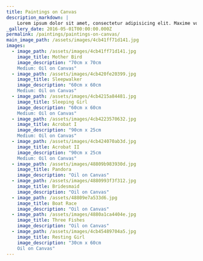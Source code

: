```yaml
---
title: Paintings on Canvas
description_markdown: |
    Lorem ipsum dolor sit amet, consectetur adipisicing elit. Maxime voluptate, dicta ex incidunt harum id vitae itaque alias voluptates pariatur! Aliquid expedita rerum autem vel est pariatur, quibusdam consectetur, aliquam!
_gallery_date: 2016-05-01T00:00:00.000Z
permalink: /paintings/paintings-on-canvas/
main_image_path: /assets/images/4cb41ff71d141.jpg
images:
  - image_path: /assets/images/4cb41ff71d141.jpg
    image_title: Mother Bird
    image_description: "70cm x 70cm
    Medium: Oil on Canvas"
  - image_path: /assets/images/4cb420fe20399.jpg
    image_title: Sleepwalker
    image_description: "60cm x 60cm
    Medium: Oil on Canvas"
  - image_path: /assets/images/4cb4215a84481.jpg
    image_title: Sleeping Girl
    image_description: "60cm x 60cm
    Medium: Oil on Canvas"
  - image_path: /assets/images/4cb4223570632.jpg
    image_title: Acrobat I
    image_description: "90cm x 25cm
    Medium: Oil on Canvas"
  - image_path: /assets/images/4cb424070ab3d.jpg
    image_title: Acrobat II
    image_description: "90cm x 25cm
    Medium: Oil on Canvas"
  - image_path: /assets/images/48809b983930d.jpg
    image_title: Pandora
    image_description: "Oil on Canvas"
  - image_path: /assets/images/4880993f3f312.jpg
    image_title: Bridesmaid
    image_description: "Oil on Canvas"
  - image_path: /assets/48809e7a533d6.jpg
    image_title: Boat Race
    image_description: "Oil on Canvas"
  - image_path: /assets/images/4880a1ca4404e.jpg
    image_title: Three Fishes
    image_description: "Oil on Canvas"
  - image_path: /assets/images/4cb45489704a5.jpg
    image_title: Resting Girl
    image_description: "30cm x 60cm
    Oil on Canvas"
---
```

